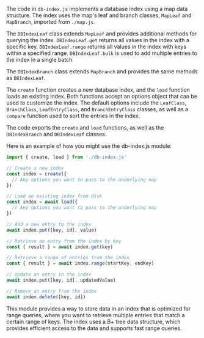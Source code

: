 The code in `db-index.js` implements a database index using a map data structure. The index uses the map's leaf and branch classes, `MapLeaf` and `MapBranch`, imported from `./map.js`.

The `DBIndexLeaf` class extends `MapLeaf` and provides additional methods for querying the index. `DBIndexLeaf.get` returns all values in the index with a specific key. `DBIndexLeaf.range` returns all values in the index with keys within a specified range. `DBIndexLeaf.bulk` is used to add multiple entries to the index in a single batch.

The `DBIndexBranch` class extends `MapBranch` and provides the same methods as `DBIndexLeaf`.

The `create` function creates a new database index, and the `load` function loads an existing index. Both functions accept an options object that can be used to customize the index. The default options include the `LeafClass`, `BranchClass`, `LeafEntryClass`, and `BranchEntryClass` classes, as well as a `compare` function used to sort the entries in the index.

The code exports the `create` and `load` functions, as well as the `DBIndexBranch` and `DBIndexLeaf` classes.

Here is an example of how you might use the db-index.js module:



```js
import { create, load } from './db-index.js'

// Create a new index
const index = create({
  // Any options you want to pass to the underlying map
})

// Load an existing index from disk
const index = await load({
  // Any options you want to pass to the underlying map
})

// Add a new entry to the index
await index.put([key, id], value)

// Retrieve an entry from the index by key
const { result } = await index.get(key)

// Retrieve a range of entries from the index
const { result } = await index.range(startKey, endKey)

// Update an entry in the index
await index.put([key, id], updatedValue)

// Remove an entry from the index
await index.delete([key, id])
```

This module provides a way to store data in an index that is optimized for range queries, where you want to retrieve multiple entries that match a certain range of keys. The index uses a B+ tree data structure, which provides efficient access to the data and supports fast range queries.